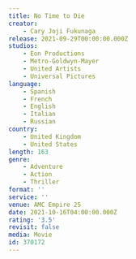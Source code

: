 ```yaml
---
title: No Time to Die
creator:
    - Cary Joji Fukunaga
release: 2021-09-29T00:00:00.000Z
studios:
    - Eon Productions
    - Metro-Goldwyn-Mayer
    - United Artists
    - Universal Pictures
language:
    - Spanish
    - French
    - English
    - Italian
    - Russian
country:
    - United Kingdom
    - United States
length: 163
genre:
    - Adventure
    - Action
    - Thriller
format: ''
service: ''
venue: AMC Empire 25
date: 2021-10-16T04:00:00.000Z
rating: '3.5'
revisit: false
media: Movie
id: 370172
---
```



